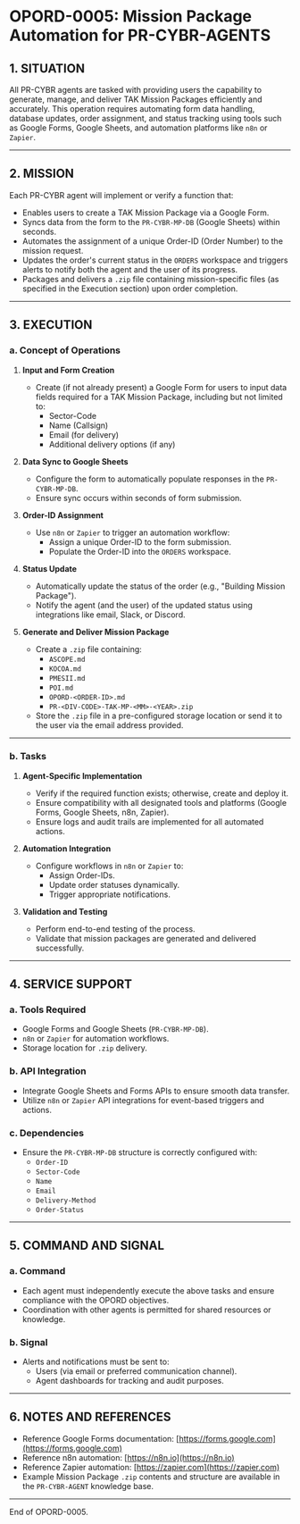 # OPORD-0005: Mission Package Automation for PR-CYBR-AGENTS

## **1. SITUATION**
All PR-CYBR agents are tasked with providing users the capability to generate, manage, and deliver TAK Mission Packages efficiently and accurately. This operation requires automating form data handling, database updates, order assignment, and status tracking using tools such as Google Forms, Google Sheets, and automation platforms like `n8n` or `Zapier`.

---

## **2. MISSION**
Each PR-CYBR agent will implement or verify a function that:
- Enables users to create a TAK Mission Package via a Google Form.
- Syncs data from the form to the `PR-CYBR-MP-DB` (Google Sheets) within seconds.
- Automates the assignment of a unique Order-ID (Order Number) to the mission request.
- Updates the order's current status in the `ORDERS` workspace and triggers alerts to notify both the agent and the user of its progress.
- Packages and delivers a `.zip` file containing mission-specific files (as specified in the Execution section) upon order completion.

---

## **3. EXECUTION**

### **a. Concept of Operations**
1. **Input and Form Creation**
   - Create (if not already present) a Google Form for users to input data fields required for a TAK Mission Package, including but not limited to:
     - Sector-Code
     - Name (Callsign)
     - Email (for delivery)
     - Additional delivery options (if any)

2. **Data Sync to Google Sheets**
   - Configure the form to automatically populate responses in the `PR-CYBR-MP-DB`.
   - Ensure sync occurs within seconds of form submission.

3. **Order-ID Assignment**
   - Use `n8n` or `Zapier` to trigger an automation workflow:
     - Assign a unique Order-ID to the form submission.
     - Populate the Order-ID into the `ORDERS` workspace.

4. **Status Update**
   - Automatically update the status of the order (e.g., "Building Mission Package").
   - Notify the agent (and the user) of the updated status using integrations like email, Slack, or Discord.

5. **Generate and Deliver Mission Package**
   - Create a `.zip` file containing:
     - `ASCOPE.md`
     - `KOCOA.md`
     - `PMESII.md`
     - `POI.md`
     - `OPORD-<ORDER-ID>.md`
     - `PR-<DIV-CODE>-TAK-MP-<MM>-<YEAR>.zip`
   - Store the `.zip` file in a pre-configured storage location or send it to the user via the email address provided.

---

### **b. Tasks**
1. **Agent-Specific Implementation**
   - Verify if the required function exists; otherwise, create and deploy it.
   - Ensure compatibility with all designated tools and platforms (Google Forms, Google Sheets, n8n, Zapier).
   - Ensure logs and audit trails are implemented for all automated actions.

2. **Automation Integration**
   - Configure workflows in `n8n` or `Zapier` to:
     - Assign Order-IDs.
     - Update order statuses dynamically.
     - Trigger appropriate notifications.

3. **Validation and Testing**
   - Perform end-to-end testing of the process.
   - Validate that mission packages are generated and delivered successfully.

---

## **4. SERVICE SUPPORT**

### **a. Tools Required**
- Google Forms and Google Sheets (`PR-CYBR-MP-DB`).
- `n8n` or `Zapier` for automation workflows.
- Storage location for `.zip` delivery.

### **b. API Integration**
- Integrate Google Sheets and Forms APIs to ensure smooth data transfer.
- Utilize `n8n` or `Zapier` API integrations for event-based triggers and actions.

### **c. Dependencies**
- Ensure the `PR-CYBR-MP-DB` structure is correctly configured with:
  - `Order-ID`
  - `Sector-Code`
  - `Name`
  - `Email`
  - `Delivery-Method`
  - `Order-Status`

---

## **5. COMMAND AND SIGNAL**

### **a. Command**
- Each agent must independently execute the above tasks and ensure compliance with the OPORD objectives.
- Coordination with other agents is permitted for shared resources or knowledge.

### **b. Signal**
- Alerts and notifications must be sent to:
  - Users (via email or preferred communication channel).
  - Agent dashboards for tracking and audit purposes.

---

## **6. NOTES AND REFERENCES**
- Reference Google Forms documentation: [https://forms.google.com](https://forms.google.com)
- Reference n8n automation: [https://n8n.io](https://n8n.io)
- Reference Zapier automation: [https://zapier.com](https://zapier.com)
- Example Mission Package `.zip` contents and structure are available in the `PR-CYBR-AGENT` knowledge base.

--- 
End of OPORD-0005.
